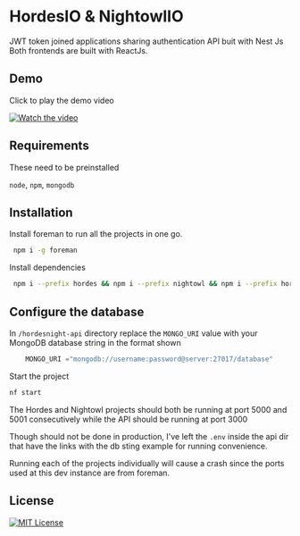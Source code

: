 
# HordesIO & NightowlIO

JWT token joined applications sharing authentication API buit with Nest Js 
Both frontends are built with ReactJs.




## Demo

Click to play the demo video

[![Watch the video](https://media.licdn.com/dms/image/D4D03AQGLkgevEUk8Bw/profile-displayphoto-shrink_400_400/0/1693047131287?e=1701907200&v=beta&t=P6_XGC2afxauLvsgBHRTAw9i0wW1kcztXYd7MCq-TsU)](./repo-assets/React%20App.webm)


## Requirements
These need to be preinstalled

`node`, `npm`, `mongodb`

## Installation
Install foreman to run all the projects in one go.

``` bash
 npm i -g foreman

```

Install dependencies

```bash
 npm i --prefix hordes && npm i --prefix nightowl && npm i --prefix hordesnight-api
```
## Configure the database
In `/hordesnight-api` directory replace the `MONGO_URI` value with your MongoDB database string in the format shown

```python
    MONGO_URI ="mongodb://username:password@server:27017/database"
```

Start the project

```bash
nf start
```

The Hordes and Nightowl projects should both be running  at port 5000 and 5001 consecutively while the API should be running at port 3000

Though should not be done in production, I've left the ``.env`` inside the api dir that have the links with the db sting example for running convenience.

Running each of the projects individually will cause a crash since the ports used at this dev instance are from foreman.

## License

[![MIT License](https://img.shields.io/badge/License-MIT-green.svg)](https://choosealicense.com/licenses/mit/)
